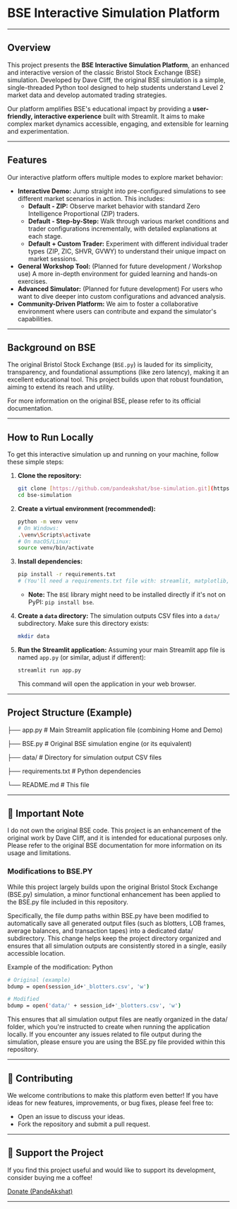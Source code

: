 # BSE Interactive Simulation Platform

---

## Overview

This project presents the **BSE Interactive Simulation Platform**, an enhanced and interactive version of the classic Bristol Stock Exchange (BSE) simulation. Developed by Dave Cliff, the original BSE simulation is a simple, single-threaded Python tool designed to help students understand Level 2 market data and develop automated trading strategies.

Our platform amplifies BSE's educational impact by providing a **user-friendly, interactive experience** built with Streamlit. It aims to make complex market dynamics accessible, engaging, and extensible for learning and experimentation.

---

## Features

Our interactive platform offers multiple modes to explore market behavior:

* **Interactive Demo:** Jump straight into pre-configured simulations to see different market scenarios in action. This includes:
    * **Default - ZIP:** Observe market behavior with standard Zero Intelligence Proportional (ZIP) traders.
    * **Default - Step-by-Step:** Walk through various market conditions and trader configurations incrementally, with detailed explanations at each stage.
    * **Default + Custom Trader:** Experiment with different individual trader types (ZIP, ZIC, SHVR, GVWY) to understand their unique impact on market sessions.
* **General Workshop Tool:** (Planned for future development / Workshop use) A more in-depth environment for guided learning and hands-on exercises.
* **Advanced Simulator:** (Planned for future development) For users who want to dive deeper into custom configurations and advanced analysis.
* **Community-Driven Platform:** We aim to foster a collaborative environment where users can contribute and expand the simulator's capabilities.

---

## Background on BSE

The original Bristol Stock Exchange (`BSE.py`) is lauded for its simplicity, transparency, and foundational assumptions (like zero latency), making it an excellent educational tool. This project builds upon that robust foundation, aiming to extend its reach and utility.

For more information on the original BSE, please refer to its official documentation.

---

## How to Run Locally

To get this interactive simulation up and running on your machine, follow these simple steps:

1.  **Clone the repository:**
    ```bash
    git clone [https://github.com/pandeakshat/bse-simulation.git](https://github.com/pandeakshat/bse-simulation.git)
    cd bse-simulation
    ```

2.  **Create a virtual environment (recommended):**
    ```bash
    python -m venv venv
    # On Windows:
    .\venv\Scripts\activate
    # On macOS/Linux:
    source venv/bin/activate
    ```

3.  **Install dependencies:**
    ```bash
    pip install -r requirements.txt
    # (You'll need a requirements.txt file with: streamlit, matplotlib, numpy, bse)
    ```
    * **Note:** The `BSE` library might need to be installed directly if it's not on PyPI: `pip install bse`.

4.  **Create a `data` directory:**
    The simulation outputs CSV files into a `data/` subdirectory. Make sure this directory exists:
    ```bash
    mkdir data
    ```

5.  **Run the Streamlit application:**
    Assuming your main Streamlit app file is named `app.py` (or similar, adjust if different):
    ```bash
    streamlit run app.py
    ```
    This command will open the application in your web browser.

---

## Project Structure (Example)


├── app.py           # Main Streamlit application file (combining Home and Demo)

├── BSE.py           # Original BSE simulation engine (or its equivalent)

├── data/            # Directory for simulation output CSV files

├── requirements.txt # Python dependencies

└── README.md        # This file


---

## 🙏 Important Note

I do not own the original BSE code. This project is an enhancement of the original work by Dave Cliff, and it is intended for educational purposes only. Please refer to the original BSE documentation for more information on its usage and limitations.

### Modifications to BSE.PY
While this project largely builds upon the original Bristol Stock Exchange (BSE.py) simulation, a minor functional enhancement has been applied to the BSE.py file included in this repository.

Specifically, the file dump paths within BSE.py have been modified to automatically save all generated output files (such as blotters, LOB frames, average balances, and transaction tapes) into a dedicated data/ subdirectory. This change helps keep the project directory organized and ensures that all simulation outputs are consistently stored in a single, easily accessible location.

Example of the modification:
Python
```bash
# Original (example)
bdump = open(session_id+'_blotters.csv', 'w')
```

```bash
# Modified
bdump = open('data/' + session_id+'_blotters.csv', 'w')
```

This ensures that all simulation output files are neatly organized in the data/ folder, which you're instructed to create when running the application locally. If you encounter any issues related to file output during the simulation, please ensure you are using the BSE.py file provided within this repository.

---

## 🤝 Contributing

We welcome contributions to make this platform even better! If you have ideas for new features, improvements, or bug fixes, please feel free to:

* Open an issue to discuss your ideas.
* Fork the repository and submit a pull request.

---

## 💖 Support the Project

If you find this project useful and would like to support its development, consider buying me a coffee!

[Donate (PandeAkshat)](https://ko-fi.com/pandeakshat)

---